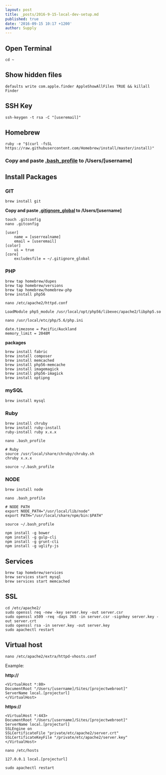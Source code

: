 ```yaml
---
layout: post
title: _posts/2016-9-15-local-dev-setup.md
published: true
date: '2016-09-15 10:17 +1200'
author: Supply
---
```

## Open Terminal
`cd ~`

## Show hidden files
`defaults write com.apple.finder AppleShowAllFiles TRUE && killall Finder`

## SSH Key
`ssh-keygen -t rsa -C "[useremail]"`

## Homebrew
`ruby -e "$(curl -fsSL https://raw.githubusercontent.com/Homebrew/install/master/install)"`

### Copy and paste [.bash_profile](http://supplyltd.github.io/blog/bash-profile) to /Users/[username]

## Install Packages

### GIT
`brew install git`

**Copy and paste [.gitignore_global](http://supplyltd.github.io/blog/gitignore-global) to /Users/[username]**

`touch .gitconfig`<br>
`nano .gitconfig`

    [user]
        name = [userrealname]
        email = [useremail]
    [color]
        ui = true
    [core]
        excludesfile = ~/.gitignore_global


### PHP
`brew tap homebrew/dupes`<br>
`brew tap homebrew/versions`<br>
`brew tap homebrew/homebrew-php`<br>
`brew install php56`<br>

`nano /etc/apache2/httpd.conf`

	LoadModule php5_module /usr/local/opt/php56/libexec/apache2/libphp5.so

`nano /usr/local/etc/php/5.6/php.ini`

	date.timezone = Pacific/Auckland
	memory_limit = 2048M

**packages**

`brew install fabric`<br>
`brew install composer`<br>
`brew install memcached`<br>
`brew install php56-memcache`<br>
`brew install imagemagick`<br>
`brew install php56-imagick`<br>
`brew install optipng`

### mySQL

`brew install mysql`

### Ruby
`brew install chruby`<br>
`brew install ruby-install`<br>
`ruby-install ruby x.x.x`<br>

`nano .bash_profile`

    # Ruby
    source /usr/local/share/chruby/chruby.sh
    chruby x.x.x

`source ~/.bash_profile`

### NODE
`brew install node`

`nano .bash_profile`

    # NODE PATH
    export NODE_PATH="/usr/local/lib/node"
    export PATH="/usr/local/share/npm/bin:$PATH"

`source ~/.bash_profile`

`npm install -g bower`<br>
`npm install -g gulp-cli`<br>
`npm install -g grunt-cli`<br>
`npm install -g uglify-js`

## Services
`brew tap homebrew/services`<br>
`brew services start mysql`<br>
`brew services start memcached`

## SSL
`cd /etc/apache2/`<br>
`sudo openssl req -new -key server.key -out server.csr`<br>
`sudo openssl x509 -req -days 365 -in server.csr -signkey server.key -out server.crt`<br>
`sudo openssl rsa -in server.key -out server.key`<br>
`sudo apachectl restart`

## Virtual host
`nano /etc/apache2/extra/httpd-vhosts.conf`

Example:

**http://**

    <VirtualHost *:80>
    DocumentRoot "/Users/[username]/Sites/[projectwebroot]"
    ServerName local.[projecturl]
    </VirtualHost>


**https://**

    <VirtualHost *:443>
    DocumentRoot "/Users/[username]/Sites/[projectwebroot]"
    ServerName local.[projecturl]
    SSLEngine on
    SSLCertificateFile "private/etc/apache2/server.crt"
    SSLCertificateKeyFile "/private/etc/apache2/server.key"
    </VirtualHost>

`nano /etc/hosts`

	127.0.0.1 local.[projecturl]

`sudo apachectl restart`
